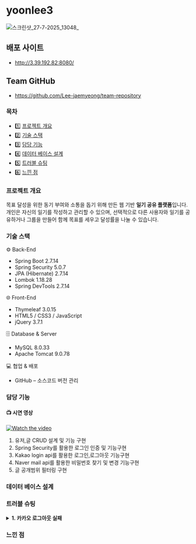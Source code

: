 # yoonlee3
![스크린샷_27-7-2025_13048_](https://github.com/user-attachments/assets/05e00f73-9ee7-46c6-b830-4c80146b1eb3)

## 배포 사이트
- http://3.39.192.82:8080/

## Team GitHub
- https://github.com/Lee-jaemyeong/team-repository

### 목차
- 1️⃣ [프로젝트 개요](#프로젝트-개요)
- 2️⃣ [기술 스택](#기술-스택)
- 3️⃣ [담당 기능](#담당-기능)
- 4️⃣ [데이터 베이스 설계](#데이터-베이스-설계)
- 5️⃣ [트러블 슈팅](#트러블-슈팅)
- 6️⃣ [느낀 점](#느낀-점)

### 프로젝트 개요
목표 달성을 위한 동기 부여와 소통을 돕기 위해 만든 웹 기반 **일기 공유 플랫폼**입니다.
개인은 자신의 일기를 작성하고 관리할 수 있으며, 선택적으로 다른 사용자와 일기를 공유하거나 그룹을 만들어 함께 목표를 세우고 달성률을 나눌 수 있습니다.

### 기술 스택
⚙️ Back-End
- Spring Boot 2.7.14
- Spring Security 5.0.7
- JPA (Hibernate) 2.7.14
- Lombok 1.18.28
- Spring DevTools 2.7.14

🌐 Front-End
- Thymeleaf 3.0.15
- HTML5 / CSS3 / JavaScript
- jQuery 3.7.1

🗄 Database & Server
- MySQL 8.0.33
- Apache Tomcat 9.0.78

💻 협업 & 배포
- GitHub – 소스코드 버전 관리

### 담당 기능
#### 📺 시연 영상

[![Watch the video](https://img.youtube.com/vi/F6DzPczeOM4/hqdefault.jpg)](https://www.youtube.com/watch?v=F6DzPczeOM4&t=4s)

1. 유저,글 CRUD 설계 및 기능 구현
2. Spring Security를 활용한 로그인 인증 및 기능구현
3. Kakao login api를 활용한 로그인,로그아웃 기능구현
4. Naver mail api를 활용한 비밀번호 찾기 및 변경 기능구현
5. 글 공개범위 필터링 구현

### 데이터 베이스 설계

### 트러블 슈팅
<details>
  <summary><strong>1. 카카오 로그아웃 실패</strong></summary>
  • <strong>문제 상황</strong>: 카카오 로그아웃 시, 세션 쿠키가 정상적으로 삭제되지 않아 사용자가 로그아웃해도 자동으로 로그인 상태가 유지되는 현상이 발생 <br/>→ 보안 취약점 존재
  <br/>
  • <strong>원인 분석</strong>: 카카오 로그아웃 API 호출 또는 로그아웃 URL 리다이렉션이 누락 → 카카오 측 세션 및 인증 토큰이 미해제
  <br/>
  • <strong>해결 방법</strong>: Spring Security 설정에 카카오 로그아웃 URL을 명시하여 로그아웃 요청 시 해당URL로 리다이렉트되도록 구현<br/> → 카카오 세션을 종료시키고, 클라이언트 쿠키도 정상적으로 삭제되도록 처리

</details>

### 느낀 점
